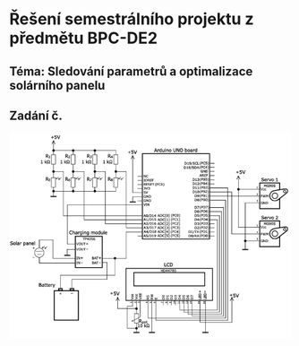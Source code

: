 # Řešení semestrálního projektu z předmětu BPC-DE2

## Téma: Sledování parametrů a optimalizace solárního panelu

<h2>Zadání č. </h2>

  ![Schéma zapojení](Schema_zapojeni.png)

